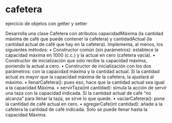 # cafetera
ejercicio de objetos con getter y setter

 Desarrolla una clase Cafetera con atributos capacidadMáxima (la cantidad máxima de café que puede
contener la cafetera) y cantidadActual (la cantidad actual de café que hay en la cafetera). Implementa, al 
menos, los siguientes métodos:
• Constructor común (sin parámetros): establece la capacidad máxima en 1000 (c.c.) y la actual en 
cero (cafetera vacía).
• Constructor de inicialización que sólo recibe la capacidad máxima, poniendo la actual a cero.
• Constructor de inicialización con los dos parámetros: con la capacidad máxima y la cantidad 
actual. Si la cantidad actual es mayor que la capacidad máxima de la cafetera, la ajustará al 
máximo.
• llenarCafetera(): pues eso, hace que la cantidad actual sea igual a la capacidad Máxima.
• servirTaza(int cantidad): simula la acción de servir una taza con la capacidad indicada. Si la 
cantidad actual de café “no alcanza” para llenar la taza, se sirve lo que quede.
• vaciarCafetera(): pone la cantidad de café actual en cero.
• agregarCafe(int cantidad): añade a la cafetera la cantidad de café indicada. Solo se puede llenar 
hasta la capacidad Máxima.

